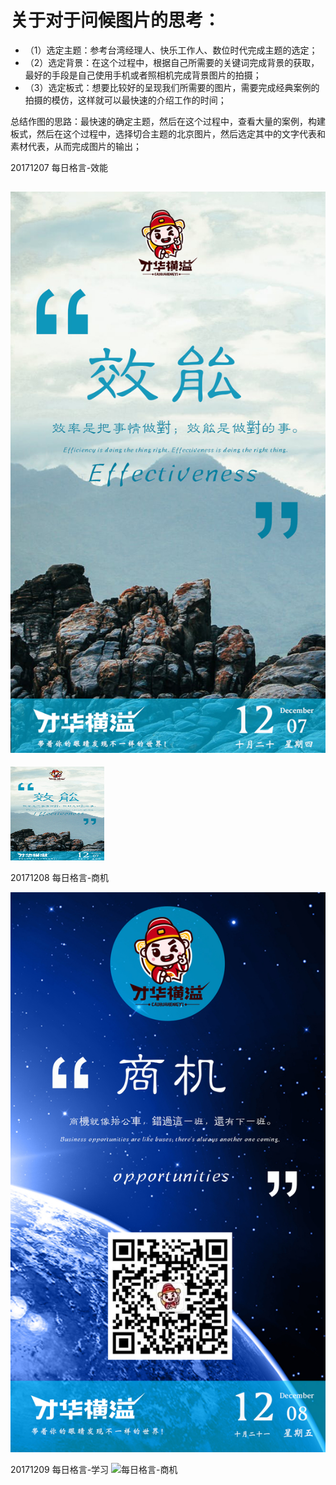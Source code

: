
# 关于对于问候图片的思考：
- （1）选定主题：参考台湾经理人、快乐工作人、数位时代完成主题的选定；
- （2）选定背景：在这个过程中，根据自己所需要的关键词完成背景的获取，最好的手段是自己使用手机或者照相机完成背景图片的拍摄；
- （3）选定板式：想要比较好的呈现我们所需要的图片，需要完成经典案例的拍摄的模仿，这样就可以最快速的介绍工作的时间；

总结作图的思路：最快速的确定主题，然后在这个过程中，查看大量的案例，构建板式，然后在这个过程中，选择切合主题的北京图片，然后选定其中的文字代表和素材代表，从而完成图片的输出；



20171207 每日格言-效能

![每日格言-效能](https://github.com/shenzhoudance/caihuahengyiIMG/blob/master/20171207%E6%AF%8F%E6%97%A5%E6%A0%BC%E8%A8%80-%E6%95%88%E8%83%BD.jpg)
---
<img width="150" height="150" src="https://github.com/shenzhoudance/caihuahengyiIMG/blob/master/20171207%E6%AF%8F%E6%97%A5%E6%A0%BC%E8%A8%80-%E6%95%88%E8%83%BD.jpg"/>

20171208 每日格言-商机

![每日格言-商机](https://github.com/shenzhoudance/caihuahengyiIMG/blob/master/20171208%E6%AF%8F%E6%97%A5%E6%A0%BC%E8%A8%80-%E5%95%86%E6%9C%BA.jpg)

20171209 每日格言-学习
![每日格言-商机](http://img.zcool.cn/community/01b3915a2b6bf0a801216e8dbcf718.jpg@1280w_1l_2o_100sh.jpg)
